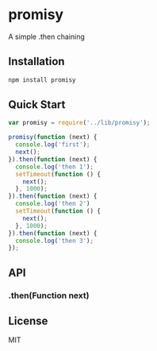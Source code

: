 promisy
==========

A simple .then chaining


## Installation
```bash
npm install promisy
```

## Quick Start
```javascript
var promisy = require('../lib/promisy');

promisy(function (next) {
  console.log('first');
  next();
}).then(function (next) {
  console.log('then 1');
  setTimeout(function () {
    next();
  }, 1000);
}).then(function (next) {
  console.log('then 2')
  setTimeout(function () {
    next();
  }, 1000);
}).then(function (next) {
  console.log('then 3');
});
```

## API

### .then(Function next)


## License

  MIT